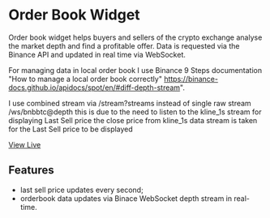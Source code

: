 # Order Book Widget

Order book widget helps buyers and sellers of the crypto exchange analyse the market depth and find a profitable offer. Data is requested via the Binance API and updated in real time via WebSocket.

For managing data in local order book I use Binance 9 Steps documentation "How to manage a local order book correctly"
https://binance-docs.github.io/apidocs/spot/en/#diff-depth-stream".

I use combined stream via /stream?streams instead of single raw stream /ws/bnbbtc@depth
this is due to the need to listen to the kline_1s stream for displaying Last Sell price
the close price from kline_1s data stream is taken for the Last Sell price to be displayed

[View Live](https://AndreyKonovalenko.github.io/order-book-widget)

## Features
- last sell price updates every second;
- orderbook data updates via Binace WebSocket depth stream in real-time.




